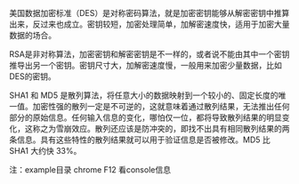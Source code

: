 美国数据加密标准（DES）是对称密码算法，就是加密密钥能够从解密密钥中推算出来，反过来也成立。密钥较短，加密处理简单，加解密速度快，适用于加密大量数据的场合。

RSA是非对称算法，加密密钥和解密密钥是不一样的，或者说不能由其中一个密钥推导出另一个密钥。密钥尺寸大，加解密速度慢，一般用来加密少量数据，比如DES的密钥。

SHA1 和 MD5 是散列算法，将任意大小的数据映射到一个较小的、固定长度的唯一值。加密性强的散列一定是不可逆的，这就意味着通过散列结果，无法推出任何部分的原始信息。任何输入信息的变化，哪怕仅一位，都将导致散列结果的明显变化，这称之为雪崩效应。散列还应该是防冲突的，即找不出具有相同散列结果的两条信息。具有这些特性的散列结果就可以用于验证信息是否被修改。MD5 比 SHA1 大约快 33%。

注：example目录 chrome F12 看console信息